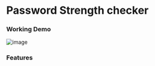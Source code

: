 # Password Strength checker
### Working Demo
![image](https://github.com/pratiyk/password-strength-checker/assets/38837970/81322074-d3f9-4a5a-aa17-be9f8a05e14a)
### Features
